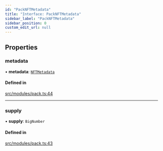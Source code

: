 ```yaml
---
id: "PackNFTMetadata"
title: "Interface: PackNFTMetadata"
sidebar_label: "PackNFTMetadata"
sidebar_position: 0
custom_edit_url: null
---
```


## Properties

### metadata

• **metadata**: [`NFTMetadata`](NFTMetadata)

#### Defined in

[src/modules/pack.ts:44](https://github.com/PrasoonPratham/nftlabs-sdk-ts/blob/bd3e5c6/src/modules/pack.ts#L44)

___

### supply

• **supply**: `BigNumber`

#### Defined in

[src/modules/pack.ts:43](https://github.com/PrasoonPratham/nftlabs-sdk-ts/blob/bd3e5c6/src/modules/pack.ts#L43)
